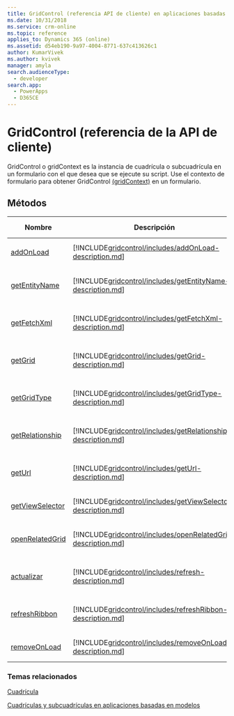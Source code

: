 ```yaml
---
title: GridControl (referencia API de cliente) en aplicaciones basadas en modelos | Microsoft Docs
ms.date: 10/31/2018
ms.service: crm-online
ms.topic: reference
applies_to: Dynamics 365 (online)
ms.assetid: d54eb190-9a97-4004-8771-637c413626c1
author: KumarVivek
ms.author: kvivek
manager: amyla
search.audienceType:
  - developer
search.app:
  - PowerApps
  - D365CE
---
```

# <a name="gridcontrol-client-api-reference"></a>GridControl (referencia de la API de cliente)



GridControl o gridContext es la instancia de cuadrícula o subcuadrícula en un formulario con el que desea que se ejecute su script. Use el contexto de formulario para obtener GridControl [(gridContext)](../grids.md#bkmk_gridcontext) en un formulario.

## <a name="methods"></a>Métodos

|Nombre|Descripción|Disponible para|
|--|--|--|
|[addOnLoad](gridcontrol/addOnLoad.md)|[!INCLUDE[gridcontrol/includes/addOnLoad-description.md](gridcontrol/includes/addOnLoad-description.md)]|Cuadrícula de solo lectura|
|[getEntityName](gridcontrol/getEntityName.md)|[!INCLUDE[gridcontrol/includes/getEntityName-description.md](gridcontrol/includes/getEntityName-description.md)]|Cuadrículas editables y de solo lectura|
|[getFetchXml](gridcontrol/getFetchXml.md)|[!INCLUDE[gridcontrol/includes/getFetchXml-description.md](gridcontrol/includes/getFetchXml-description.md)]|Cuadrículas editables y de solo lectura|
|[getGrid](gridcontrol/getGrid.md)|[!INCLUDE[gridcontrol/includes/getGrid-description.md](gridcontrol/includes/getGrid-description.md)]|Cuadrículas editables y de solo lectura|
|[getGridType](gridcontrol/getGridType.md)|[!INCLUDE[gridcontrol/includes/getGridType-description.md](gridcontrol/includes/getGridType-description.md)]|Cuadrículas editables y de solo lectura|
|[getRelationship](gridcontrol/getRelationship.md)|[!INCLUDE[gridcontrol/includes/getRelationship-description.md](gridcontrol/includes/getRelationship-description.md)]|Cuadrículas editables y de solo lectura|
|[getUrl](gridcontrol/getUrl.md)|[!INCLUDE[gridcontrol/includes/getUrl-description.md](gridcontrol/includes/getUrl-description.md)]|Cuadrículas editables y de solo lectura|
|[getViewSelector](gridcontrol/getViewSelector.md)|[!INCLUDE[gridcontrol/includes/getViewSelector-description.md](gridcontrol/includes/getViewSelector-description.md)]|Cuadrícula de solo lectura|
|[openRelatedGrid](gridcontrol/openRelatedGrid.md)|[!INCLUDE[gridcontrol/includes/openRelatedGrid-description.md](gridcontrol/includes/openRelatedGrid-description.md)]|Cuadrículas editables y de solo lectura|
|[actualizar](gridcontrol/refresh.md)|[!INCLUDE[gridcontrol/includes/refresh-description.md](gridcontrol/includes/refresh-description.md)]|Cuadrículas editables y de solo lectura|
|[refreshRibbon](gridcontrol/refreshRibbon.md)|[!INCLUDE[gridcontrol/includes/refreshRibbon-description.md](gridcontrol/includes/refreshRibbon-description.md)]|Cuadrículas editables y de solo lectura|
|[removeOnLoad](gridcontrol/removeOnLoad.md)|[!INCLUDE[gridcontrol/includes/removeOnLoad-description.md](gridcontrol/includes/removeOnLoad-description.md)]|Cuadrícula de solo lectura|

### <a name="related-topics"></a>Temas relacionados

[Cuadrícula](grid.md)

[Cuadrículas y subcuadrículas en aplicaciones basadas en modelos](../grids.md)



